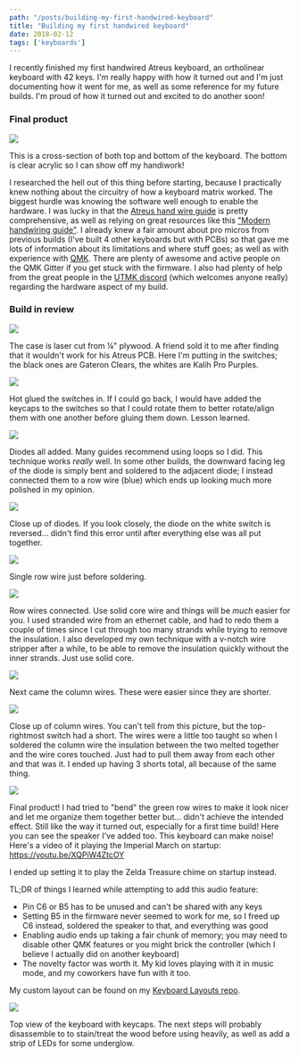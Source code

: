 ```yaml
---
path: "/posts/building-my-first-handwired-keyboard"
title: "Building my first handwired keyboard"
date: 2018-02-12
tags: ['keyboards']
---
```


<style>
.gatsby-resp-image-wrapper,
.gatsby-resp-image-background-image, 
.gatsby-resp-image-image { border-radius: 5px; }
</style>

I recently finished my first handwired Atreus keyboard, an ortholinear keyboard with 42 keys. I'm really happy with how it turned out and I'm just documenting how it went for me, as well as some reference for my future builds. I'm proud of how it turned out and excited to do another soon! 

### Final product

![](final.jpg)

This is a cross-section of both top and bottom of the keyboard. The bottom is clear acrylic so I can show off my handiwork! 

I researched the hell out of this thing before starting, because I practically knew nothing about the circuitry of how a keyboard matrix worked. The biggest hurdle was knowing the software well enough to enable the hardware. I was lucky in that the [Atreus hand wire guide](https://atreus.technomancy.us/assembly-hand-wired.pdf) is pretty comprehensive, as well as relying on great resources like this ["Modern handwiring guide"](https://imgur.com/a/qcgdF). I already knew a fair amount about pro micros from previous builds (I've built 4 other keyboards but with PCBs) so that gave me lots of information about its limitations and where stuff goes; as well as with experience with [QMK](https://github.com/qmk/qmk_firmware). There are plenty of awesome and active people on the QMK Gitter if you get stuck with the firmware. I also had plenty of help from the great people in the [UTMK discord](https://discord.gg/tjjT8J) (which welcomes anyone really) regarding the hardware aspect of my build.

### Build in review

![](1.jpg)

The case is laser cut from &frac14;" plywood. A friend sold it to me after finding that it wouldn't work for his Atreus PCB. Here I'm putting in the switches; the black ones are Gateron Clears, the whites are Kalih Pro Purples.

![](2.jpg)

Hot glued the switches in. If I could go back, I would have added the keycaps to the switches so that I could rotate them to better rotate/align them with one another before gluing them down. Lesson learned.

![](3.jpg)

Diodes all added. Many guides recommend using loops so I did. This technique works *really* well. In some other builds, the downward facing leg of the diode is simply bent and soldered to the adjacent diode; I instead connected them to a row wire (blue) which ends up looking much more polished in my opinion.

![](4.jpg)

Close up of diodes. If you look closely, the diode on the white switch is reversed... didn't find this error until after everything else was all put together.

![](5.jpg)

Single row wire just before soldering.

![](6.jpg)

Row wires connected. Use solid core wire and things will be *much* easier for you. I used stranded wire from an ethernet cable, and had to redo them a couple of times since I cut through too many strands while trying to remove the insulation. I also developed my own technique with a v-notch wire stripper after a while, to be able to remove the insulation quickly without the inner strands. Just use solid core.

![](7.jpg)

Next came the column wires. These were easier since they are shorter.

![](8.jpg)

Close up of column wires. You can't tell from this picture, but the top-rightmost switch had a short. The wires were a little too taught so when I soldered the column wire the insulation between the two melted together and the wire cores touched. Just had to pull them away from each other and that was it. I ended up having 3 shorts total, all because of the same thing.

![](9.jpg)

Final product! I had tried to "bend" the green row wires to make it look nicer and let me organize them together better but... didn't achieve the intended effect. Still like the way it turned out, especially for a first time build! Here you can see the speaker I've added too. This keyboard can make noise! Here's a video of it playing the Imperial March on startup: https://youtu.be/XQPiW4ZtcOY

I ended up setting it to play the Zelda Treasure chime on startup instead.

TL;DR of things I learned while attempting to add this audio feature: 

- Pin C6 or B5 has to be unused and can't be shared with any keys
- Setting B5 in the firmware never seemed to work for me, so I freed up C6 instead, soldered the speaker to that, and everything was good 
- Enabling audio ends up taking a fair chunk of memory; you may need to disable other QMK features or you might brick the controller (which I believe I actually did on another keyboard)
- The novelty factor was worth it. My kid loves playing with it in music mode, and my coworkers have fun with it too.

My custom layout can be found on my [Keyboard Layouts repo](https://github.com/filoxo/keyboard-layouts). 

![](10.jpg)

Top view of the keyboard with keycaps. The next steps will probably disassemble to to stain/treat the wood before using heavily, as well as add a strip of LEDs for some underglow.

